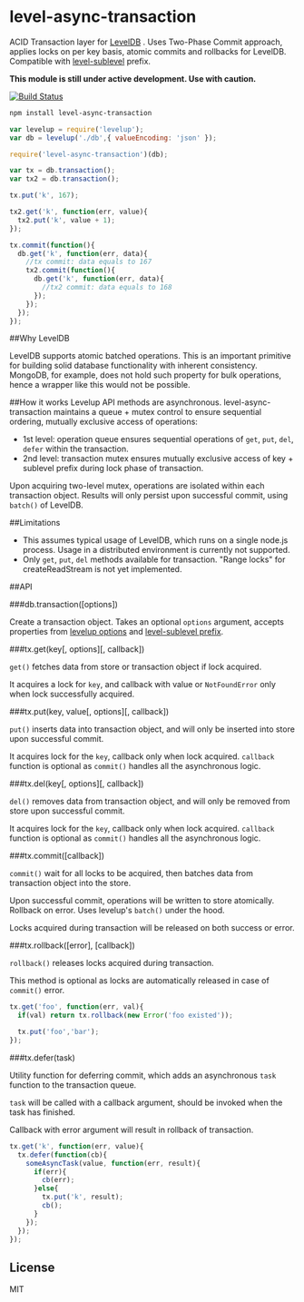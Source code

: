 # level-async-transaction

ACID Transaction layer for [LevelDB](https://github.com/rvagg/node-levelup) . 
Uses Two-Phase Commit approach, applies locks on per key basis, atomic commits and rollbacks for LevelDB. Compatible with [level-sublevel](https://github.com/dominictarr/level-sublevel) prefix.

**This module is still under active development. Use with caution.**

[![Build Status](https://travis-ci.org/cshum/level-async-transaction.svg?branch=master)](https://travis-ci.org/cshum/level-async-transaction)

```bash
npm install level-async-transaction
```

```js
var levelup = require('levelup');
var db = levelup('./db',{ valueEncoding: 'json' });

require('level-async-transaction')(db);

var tx = db.transaction();
var tx2 = db.transaction();

tx.put('k', 167);

tx2.get('k', function(err, value){
  tx2.put('k', value + 1);
});

tx.commit(function(){
  db.get('k', function(err, data){
    //tx commit: data equals to 167
    tx2.commit(function(){
      db.get('k', function(err, data){
        //tx2 commit: data equals to 168
      });
    });
  });
});

```

##Why LevelDB

LevelDB supports atomic batched operations. This is an important primitive for building solid database functionality with inherent consistency.
MongoDB, for example, does not hold such property for bulk operations, hence a wrapper like this would not be possible.

##How it works
Levelup API methods are asynchronous.
level-async-transaction maintains a queue + mutex control to ensure sequential ordering, mutually exclusive access of operations:

* 1st level: operation queue ensures sequential operations of `get`, `put`, `del`, `defer` within the transaction.
* 2nd level: transaction mutex ensures mutually exclusive access of key + sublevel prefix during lock phase of transaction.

Upon acquiring two-level mutex, operations are isolated within each transaction object. Results will only persist upon successful commit, using `batch()` of LevelDB.

##Limitations
* This assumes typical usage of LevelDB, which runs on a single node.js process. Usage in a distributed environment is currently not supported.
* Only `get`, `put`, `del` methods available for transaction. "Range locks" for createReadStream is not yet implemented.

##API

###db.transaction([options])

Create a transaction object. Takes an optional `options` argument, accepts properties from [levelup options](https://github.com/rvagg/node-levelup#options) and [level-sublevel prefix](https://github.com/dominictarr/level-sublevel#hooks-example).

###tx.get(key[, options][, callback])

`get()` fetches data from store or transaction object if lock acquired. 

It acquires a lock for `key`, and callback with value or `NotFoundError` only when lock successfully acquired. 

###tx.put(key, value[, options][, callback])

`put()` inserts data into transaction object, 
and will only be inserted into store upon successful commit. 

It acquires lock for the `key`, callback only when lock acquired. `callback` function is optional as `commit()` handles all the asynchronous logic.

###tx.del(key[, options][, callback])

`del()` removes data from transaction object, 
and will only be removed from store upon successful commit. 

It acquires lock for the `key`, callback only when lock acquired. `callback` function is optional as `commit()` handles all the asynchronous logic.

###tx.commit([callback])

`commit()` wait for all locks to be acquired, then batches data from transaction object into the store.

Upon successful commit, operations will be written to store atomically. 
Rollback on error.
Uses levelup's `batch()` under the hood.

Locks acquired during transaction will be released on both success or error.

###tx.rollback([error], [callback])

`rollback()` releases locks acquired during transaction.

This method is optional as locks are automatically released in case of `commit()` error.

```js
tx.get('foo', function(err, val){
  if(val) return tx.rollback(new Error('foo existed'));

  tx.put('foo','bar');
});
```

###tx.defer(task)

Utility function for deferring commit,
which adds an asynchronous `task` function to the transaction queue. 

`task` will be called with a callback argument, should be invoked when the task has finished.

Callback with error argument will result in rollback of transaction.

```js
tx.get('k', function(err, value){
  tx.defer(function(cb){
    someAsyncTask(value, function(err, result){
      if(err){
        cb(err);
      }else{
        tx.put('k', result);
        cb();
      }
    });
  });
});
```

## License

MIT
